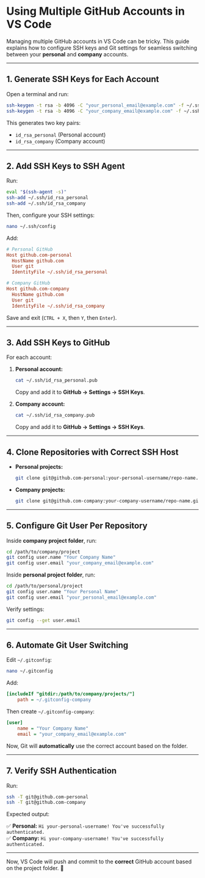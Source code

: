 # Using Multiple GitHub Accounts in VS Code

Managing multiple GitHub accounts in VS Code can be tricky. This guide explains how to configure SSH keys and Git settings for seamless switching between your **personal** and **company** accounts.

---

## 1. Generate SSH Keys for Each Account
Open a terminal and run:

```sh
ssh-keygen -t rsa -b 4096 -C "your_personal_email@example.com" -f ~/.ssh/id_rsa_personal
ssh-keygen -t rsa -b 4096 -C "your_company_email@example.com" -f ~/.ssh/id_rsa_company
```

This generates two key pairs:
- `id_rsa_personal` (Personal account)
- `id_rsa_company` (Company account)

---

## 2. Add SSH Keys to SSH Agent
Run:

```sh
eval "$(ssh-agent -s)"
ssh-add ~/.ssh/id_rsa_personal
ssh-add ~/.ssh/id_rsa_company
```

Then, configure your SSH settings:

```sh
nano ~/.ssh/config
```

Add:

```ini
# Personal GitHub
Host github.com-personal
  HostName github.com
  User git
  IdentityFile ~/.ssh/id_rsa_personal

# Company GitHub
Host github.com-company
  HostName github.com
  User git
  IdentityFile ~/.ssh/id_rsa_company
```

Save and exit (`CTRL + X`, then `Y`, then `Enter`).

---

## 3. Add SSH Keys to GitHub
For each account:

1. **Personal account:**  
   ```sh
   cat ~/.ssh/id_rsa_personal.pub
   ```
   Copy and add it to **GitHub → Settings → SSH Keys**.

2. **Company account:**  
   ```sh
   cat ~/.ssh/id_rsa_company.pub
   ```
   Copy and add it to **GitHub → Settings → SSH Keys**.

---

## 4. Clone Repositories with Correct SSH Host
- **Personal projects:**
  ```sh
  git clone git@github.com-personal:your-personal-username/repo-name.git
  ```
- **Company projects:**
  ```sh
  git clone git@github.com-company:your-company-username/repo-name.git
  ```

---

## 5. Configure Git User Per Repository
Inside **company project folder**, run:

```sh
cd /path/to/company/project
git config user.name "Your Company Name"
git config user.email "your_company_email@example.com"
```

Inside **personal project folder**, run:

```sh
cd /path/to/personal/project
git config user.name "Your Personal Name"
git config user.email "your_personal_email@example.com"
```

Verify settings:

```sh
git config --get user.email
```

---

## 6. Automate Git User Switching
Edit `~/.gitconfig`:

```sh
nano ~/.gitconfig
```

Add:

```ini
[includeIf "gitdir:/path/to/company/projects/"]
    path = ~/.gitconfig-company
```

Then create `~/.gitconfig-company`:

```ini
[user]
    name = "Your Company Name"
    email = "your_company_email@example.com"
```

Now, Git will **automatically** use the correct account based on the folder.

---

## 7. Verify SSH Authentication
Run:

```sh
ssh -T git@github.com-personal
ssh -T git@github.com-company
```

Expected output:

✅ **Personal:** `Hi your-personal-username! You've successfully authenticated.`  
✅ **Company:** `Hi your-company-username! You've successfully authenticated.`

---

Now, VS Code will push and commit to the **correct** GitHub account based on the project folder. 🚀
